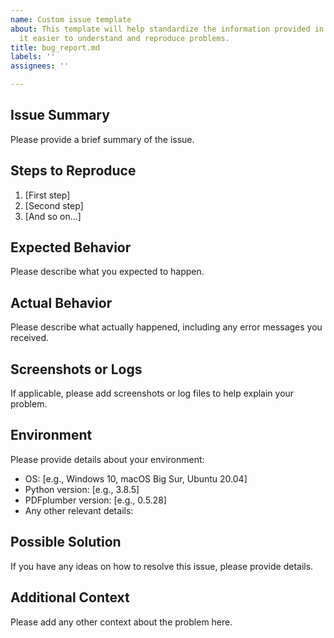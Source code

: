 ```yaml
---
name: Custom issue template
about: This template will help standardize the information provided in issues, making
  it easier to understand and reproduce problems.
title: bug_report.md
labels: ''
assignees: ''

---
```


## Issue Summary

Please provide a brief summary of the issue.

## Steps to Reproduce

1. [First step]
2. [Second step]
3. [And so on...]

## Expected Behavior

Please describe what you expected to happen.

## Actual Behavior

Please describe what actually happened, including any error messages you received.

## Screenshots or Logs

If applicable, please add screenshots or log files to help explain your problem.

## Environment

Please provide details about your environment:

- OS: [e.g., Windows 10, macOS Big Sur, Ubuntu 20.04]
- Python version: [e.g., 3.8.5]
- PDFplumber version: [e.g., 0.5.28]
- Any other relevant details:

## Possible Solution

If you have any ideas on how to resolve this issue, please provide details.

## Additional Context

Please add any other context about the problem here.
